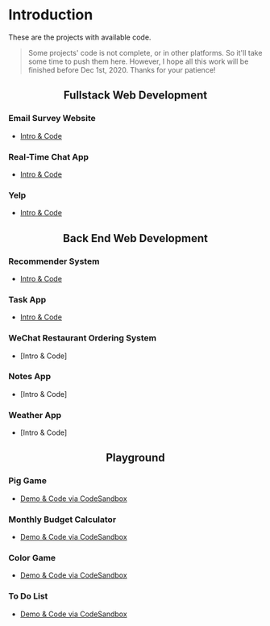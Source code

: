 # Introduction

These are the projects with available code.

> Some projects' code is not complete, or in other platforms. So it'll take some time to push them here. However, I hope all this work will be finished before Dec 1st, 2020. Thanks for your patience!

<div align="center">

## Fullstack Web Development

</div>

### Email Survey Website 
- [Intro & Code](https://github.com/YiranSunn/emailFeedback)

### Real-Time Chat App
- [Intro & Code](https://github.com/YiranSunn/realtimeChatApp)

### Yelp
- [Intro & Code](https://github.com/YiranSunn/Yelpwebdev)



<div align="center">

## Back End Web Development

</div>

### Recommender System
- [Intro & Code](https://github.com/YiranSunn/recSys)


### Task App
- [Intro & Code](https://github.com/YiranSunn/Task-App)


### WeChat Restaurant Ordering System
- [Intro & Code]


### Notes App
- [Intro & Code]

### Weather App
- [Intro & Code]


<div align="center">

## Playground

</div>


### Pig Game

- [Demo & Code via CodeSandbox](https://codesandbox.io/s/project-pig-game-2ekg7)

### Monthly Budget Calculator

- [Demo & Code via CodeSandbox](https://codesandbox.io/s/project-monthly-budget-calculator-26f32)

### Color Game

- [Demo & Code via CodeSandbox](https://codesandbox.io/s/project-color-game-wesq0)

### To Do List

- [Demo & Code via CodeSandbox](https://codesandbox.io/s/project-to-do-list-r751r)





